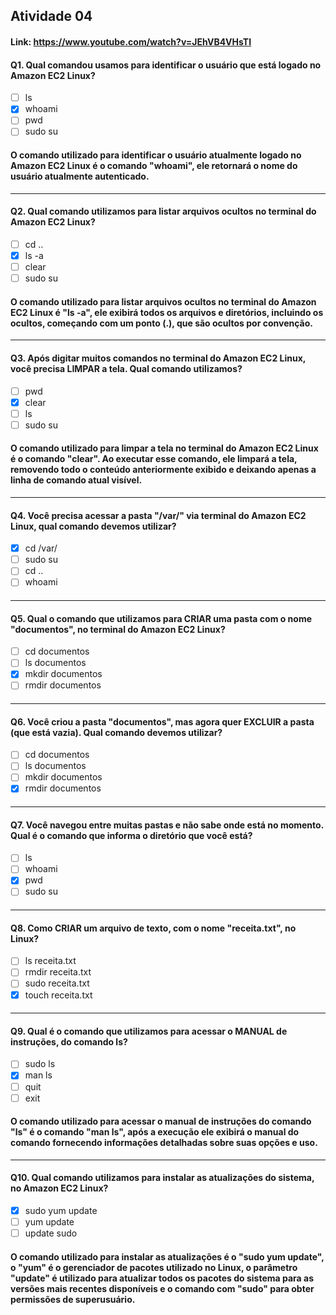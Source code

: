 ## Atividade 04

#### Link: https://www.youtube.com/watch?v=JEhVB4VHsTI

#### Q1. Qual comandou usamos para identificar o usuário que está logado no Amazon EC2 Linux?

- [ ] ls
- [x] whoami
- [ ] pwd
- [ ] sudo su
#### O comando utilizado para identificar o usuário atualmente logado no Amazon EC2 Linux é o comando "whoami", ele retornará o nome do usuário atualmente autenticado. 

---------------------------------------------------------------------------------------------------------------------
#### Q2. Qual comando utilizamos para listar arquivos ocultos no terminal do Amazon EC2 Linux?

- [ ] cd ..
- [x] ls -a
- [ ] clear
- [ ] sudo su
#### O comando utilizado para listar arquivos ocultos no terminal do Amazon EC2 Linux é "ls -a", ele exibirá todos os arquivos e diretórios, incluindo os ocultos, começando com um ponto (.), que são ocultos por convenção.

---------------------------------------------------------------------------------------------------------------------
#### Q3. Após digitar muitos comandos no terminal do Amazon EC2 Linux, você precisa LIMPAR a tela. Qual comando utilizamos?

- [ ] pwd
- [x] clear
- [ ] ls
- [ ] sudo su
#### O comando utilizado para limpar a tela no terminal do Amazon EC2 Linux é o comando "clear". Ao executar esse comando, ele limpará a tela, removendo todo o conteúdo anteriormente exibido e deixando apenas a linha de comando atual visível.

---------------------------------------------------------------------------------------------------------------------
#### Q4. Você precisa acessar a pasta "/var/" via terminal do Amazon EC2 Linux, qual comando devemos utilizar?

- [x] cd /var/
- [ ] sudo su
- [ ] cd ..
- [ ] whoami
####

---------------------------------------------------------------------------------------------------------------------
#### Q5. Qual o comando que utilizamos para CRIAR uma pasta com o nome "documentos", no terminal do Amazon EC2 Linux?

- [ ] cd documentos
- [ ] ls documentos
- [x] mkdir documentos
- [ ] rmdir documentos
####

---------------------------------------------------------------------------------------------------------------------
#### Q6. Você criou a pasta "documentos", mas agora quer EXCLUIR a pasta (que está vazia). Qual comando devemos utilizar?

- [ ] cd documentos
- [ ] ls documentos
- [ ] mkdir documentos
- [x] rmdir documentos
####

---------------------------------------------------------------------------------------------------------------------
#### Q7. Você navegou entre muitas pastas e não sabe onde está no momento. Qual é o comando que informa o diretório que você está?

- [ ] ls
- [ ] whoami
- [x] pwd
- [ ] sudo su
####

---------------------------------------------------------------------------------------------------------------------
#### Q8. Como CRIAR um arquivo de texto, com o nome "receita.txt", no Linux?

- [ ] ls receita.txt
- [ ] rmdir receita.txt
- [ ] sudo receita.txt
- [x] touch receita.txt
####

---------------------------------------------------------------------------------------------------------------------
#### Q9. Qual é o comando que utilizamos para acessar o MANUAL de instruções, do comando ls?

- [ ] sudo ls
- [x] man ls
- [ ] quit
- [ ] exit

#### O comando utilizado para acessar o manual de instruções do comando "ls" é o comando "man ls", após a execução ele exibirá o manual do comando fornecendo informações detalhadas sobre suas opções e uso.

---------------------------------------------------------------------------------------------------------------------
#### Q10. Qual comando utilizamos para instalar as atualizações do sistema, no Amazon EC2 Linux?

- [x] sudo yum update
- [ ] yum update
- [ ] update sudo
#### O comando utilizado para instalar as atualizações é o "sudo yum update",  o "yum" é o gerenciador de pacotes utilizado no Linux, o parâmetro "update" é utilizado para atualizar todos os pacotes do sistema para as versões mais recentes disponíveis e o comando com "sudo" para obter permissões de superusuário.
